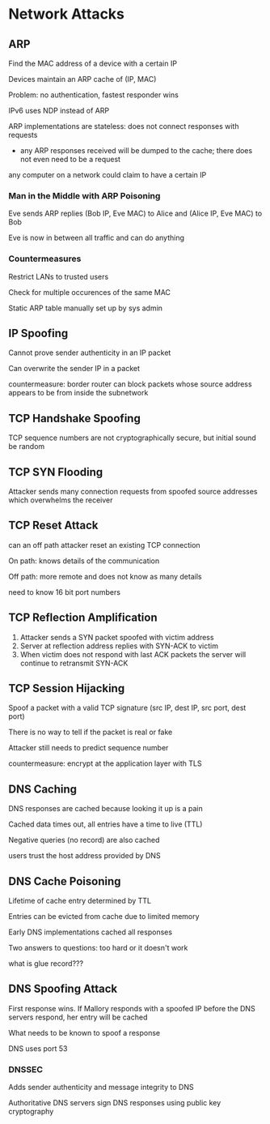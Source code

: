 # Network Attacks

## ARP

Find the MAC address of a device with a certain IP

Devices maintain an ARP cache of (IP, MAC)

Problem: no authentication, fastest responder wins

IPv6 uses NDP instead of ARP

ARP implementations are stateless: does not connect responses with requests
- any ARP responses received will be dumped to the cache; there does not even need to be a request

any computer on a network could claim to have a certain IP

### Man in the Middle with ARP Poisoning

Eve sends ARP replies (Bob IP, Eve MAC) to Alice and (Alice IP, Eve MAC) to Bob

Eve is now in between all traffic and can do anything

### Countermeasures

Restrict LANs to trusted users

Check for multiple occurences of the same MAC

Static ARP table manually set up by sys admin

## IP Spoofing

Cannot prove sender authenticity in an IP packet

Can overwrite the sender IP in a packet

countermeasure: border router can block packets whose source address appears to be from inside the subnetwork

## TCP Handshake Spoofing

TCP sequence numbers are not cryptographically secure, but initial sound be random

## TCP SYN Flooding

Attacker sends many connection requests from spoofed source addresses which overwhelms the receiver

## TCP Reset Attack

can an off path attacker reset an existing TCP connection

On path: knows details of the communication

Off path: more remote and does not know as many details

need to know 16 bit port numbers

## TCP Reflection Amplification

1. Attacker sends a SYN packet spoofed with victim address
2. Server at reflection address replies with SYN-ACK to victim
3. When victim does not respond with last ACK packets the server will continue to retransmit SYN-ACK

## TCP Session Hijacking

Spoof a packet with a valid TCP signature (src IP, dest IP, src port, dest port)

There is no way to tell if the packet is real or fake

Attacker still needs to predict sequence number

countermeasure: encrypt at the application layer with TLS

## DNS Caching

DNS responses are cached because looking it up is a pain

Cached data times out, all entries have a time to live (TTL)

Negative queries (no record) are also cached

users trust the host address provided by DNS

## DNS Cache Poisoning

Lifetime of cache entry determined by TTL

Entries can be evicted from cache due to limited memory

Early DNS implementations cached all responses

Two answers to questions: too hard or it doesn't work

what is glue record???

## DNS Spoofing Attack

First response wins. If Mallory responds with a spoofed IP before the DNS servers respond, her entry will be cached

What needs to be known to spoof a response

DNS uses port 53

### DNSSEC

Adds sender authenticity and message integrity to DNS

Authoritative DNS servers sign DNS responses using public key cryptography 
